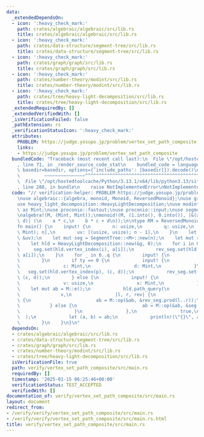 ```yaml
---
data:
  _extendedDependsOn:
  - icon: ':heavy_check_mark:'
    path: crates/algebraic/algebraic/src/lib.rs
    title: crates/algebraic/algebraic/src/lib.rs
  - icon: ':heavy_check_mark:'
    path: crates/data-structure/segment-tree/src/lib.rs
    title: crates/data-structure/segment-tree/src/lib.rs
  - icon: ':heavy_check_mark:'
    path: crates/graph/graph/src/lib.rs
    title: crates/graph/graph/src/lib.rs
  - icon: ':heavy_check_mark:'
    path: crates/number-theory/modint/src/lib.rs
    title: crates/number-theory/modint/src/lib.rs
  - icon: ':heavy_check_mark:'
    path: crates/tree/heavy-light-decomposition/src/lib.rs
    title: crates/tree/heavy-light-decomposition/src/lib.rs
  _extendedRequiredBy: []
  _extendedVerifiedWith: []
  _isVerificationFailed: false
  _pathExtension: rs
  _verificationStatusIcon: ':heavy_check_mark:'
  attributes:
    PROBLEM: https://judge.yosupo.jp/problem/vertex_set_path_composite
    links:
    - https://judge.yosupo.jp/problem/vertex_set_path_composite
  bundledCode: "Traceback (most recent call last):\n  File \"/opt/hostedtoolcache/Python/3.13.1/x64/lib/python3.13/site-packages/onlinejudge_verify/documentation/build.py\"\
    , line 71, in _render_source_code_stat\n    bundled_code = language.bundle(stat.path,\
    \ basedir=basedir, options={'include_paths': [basedir]}).decode()\n          \
    \         ~~~~~~~~~~~~~~~^^^^^^^^^^^^^^^^^^^^^^^^^^^^^^^^^^^^^^^^^^^^^^^^^^^^^^^^^^^^^^^^^^\n\
    \  File \"/opt/hostedtoolcache/Python/3.13.1/x64/lib/python3.13/site-packages/onlinejudge_verify/languages/rust.py\"\
    , line 288, in bundle\n    raise NotImplementedError\nNotImplementedError\n"
  code: "// verification-helper: PROBLEM https://judge.yosupo.jp/problem/vertex_set_path_composite\n\
    \nuse algebraic::{algebra, monoid, Monoid, ReversedMonoid};\nuse graph::UndirectedGraph;\n\
    use heavy_light_decomposition::HeavyLightDecomposition;\nuse modint::ModInt998244353\
    \ as Mint;\nuse proconio::fastout;\nuse proconio::input;\nuse segment_tree::SegmentTree;\n\
    \nalgebra!(M, (Mint, Mint));\nmonoid!(M, (1.into(), 0.into()), |&(a, b), &(c,\
    \ d)| (\n    a * c,\n    b * c + d\n));\n\ntype RM = ReversedMonoid<M>;\n\n#[fastout]\n\
    fn main() {\n    input! {\n        n: usize,\n        q: usize,\n        a: [(Mint,\
    \ Mint); n],\n        uv: [(usize, usize); n - 1],\n    }\n    let g = UndirectedGraph::from_vertices_and_unweighted_edges(&a,\
    \ &uv);\n    let mut seg = SegmentTree::<M>::new(n);\n    let mut rev_seg = SegmentTree::<RM>::new(n);\n\
    \    let hld = HeavyLightDecomposition::new(&g, 0);\n    for i in 0..n {\n   \
    \     seg.set(hld.vertex_index(i), a[i]);\n        rev_seg.set(hld.vertex_index(i),\
    \ a[i]);\n    }\n    for _ in 0..q {\n        input! {\n            ty: usize,\n\
    \        }\n        if ty == 0 {\n            input! {\n                p: usize,\n\
    \                c: Mint,\n                d: Mint,\n            }\n         \
    \   seg.set(hld.vertex_index(p), (c, d));\n            rev_seg.set(hld.vertex_index(p),\
    \ (c, d));\n        } else {\n            input! {\n                u: usize,\n\
    \                v: usize,\n                x: Mint,\n            }\n        \
    \    let mut ab = M::e();\n            hld.path_query(\n                u,\n \
    \               v,\n                |l, r, rev| {\n                    if rev\
    \ {\n                        ab = M::op(&ab, &rev_seg.prod(l..r));\n         \
    \           } else {\n                        ab = M::op(&ab, &seg.prod(l..r));\n\
    \                    }\n                },\n                true,\n          \
    \  );\n            let (a, b) = ab;\n            println!(\"{}\", a * x + b);\n\
    \        }\n    }\n}\n"
  dependsOn:
  - crates/algebraic/algebraic/src/lib.rs
  - crates/data-structure/segment-tree/src/lib.rs
  - crates/graph/graph/src/lib.rs
  - crates/number-theory/modint/src/lib.rs
  - crates/tree/heavy-light-decomposition/src/lib.rs
  isVerificationFile: true
  path: verify/vertex_set_path_composite/src/main.rs
  requiredBy: []
  timestamp: '2025-01-15 06:25:46+00:00'
  verificationStatus: TEST_ACCEPTED
  verifiedWith: []
documentation_of: verify/vertex_set_path_composite/src/main.rs
layout: document
redirect_from:
- /verify/verify/vertex_set_path_composite/src/main.rs
- /verify/verify/vertex_set_path_composite/src/main.rs.html
title: verify/vertex_set_path_composite/src/main.rs
---
```

